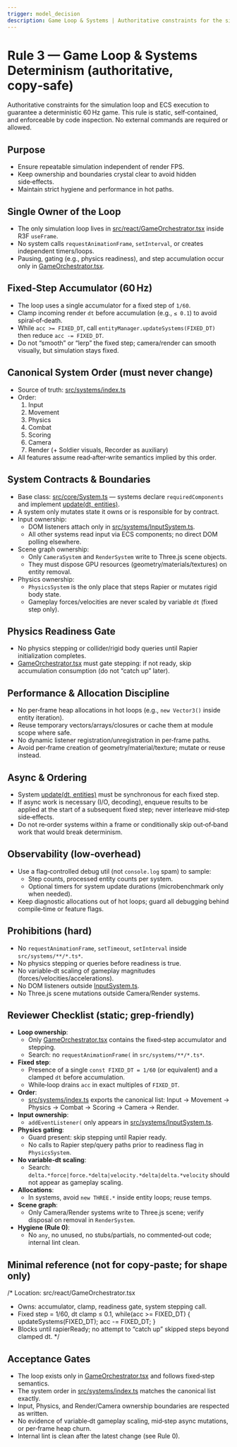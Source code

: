 ```yaml
---
trigger: model_decision
description: Game Loop & Systems | Authoritative constraints for the simulation loop and ECS execution to guarantee a deterministic 60 Hz game. This rule is static, self‑contained, and enforceable by code inspection. No external commands are required or allowed.
---
```


# Rule 3 — Game Loop & Systems Determinism (authoritative, copy‑safe)

Authoritative constraints for the simulation loop and ECS execution to guarantee a deterministic 60 Hz game. This rule is static, self‑contained, and enforceable by code inspection. No external commands are required or allowed.

## Purpose
- Ensure repeatable simulation independent of render FPS.
- Keep ownership and boundaries crystal clear to avoid hidden side‑effects.
- Maintain strict hygiene and performance in hot paths.

## Single Owner of the Loop
- The only simulation loop lives in [src/react/GameOrchestrator.tsx](cci:7://file:///home/sam/threejs.shooter/src/react/GameOrchestrator.tsx:0:0-0:0) inside R3F `useFrame`.
- No system calls `requestAnimationFrame`, `setInterval`, or creates independent timers/loops.
- Pausing, gating (e.g., physics readiness), and step accumulation occur only in [GameOrchestrator.tsx](cci:7://file:///home/sam/threejs.shooter/src/react/GameOrchestrator.tsx:0:0-0:0).

## Fixed‑Step Accumulator (60 Hz)
- The loop uses a single accumulator for a fixed step of `1/60`.
- Clamp incoming render `dt` before accumulation (e.g., `≤ 0.1`) to avoid spiral‑of‑death.
- While `acc >= FIXED_DT`, call `entityManager.updateSystems(FIXED_DT)` then reduce `acc -= FIXED_DT`.
- Do not “smooth” or “lerp” the fixed step; camera/render can smooth visually, but simulation stays fixed.

## Canonical System Order (must never change)
- Source of truth: [src/systems/index.ts](cci:7://file:///home/sam/threejs.shooter/src/systems/index.ts:0:0-0:0)
- Order:
  1) Input
  2) Movement
  3) Physics
  4) Combat
  5) Scoring
  6) Camera
  7) Render
  (+ Soldier visuals, Recorder as auxiliary)
- All features assume read‑after‑write semantics implied by this order.

## System Contracts & Boundaries
- Base class: [src/core/System.ts](cci:7://file:///home/sam/threejs.shooter/src/core/System.ts:0:0-0:0) — systems declare `requiredComponents` and implement [update(dt, entities)](cci:1://file:///home/sam/threejs.shooter/src/core/System.ts:11:2-11:64).
- A system only mutates state it owns or is responsible for by contract.
- Input ownership:
  - DOM listeners attach only in [src/systems/InputSystem.ts](cci:7://file:///home/sam/threejs.shooter/src/systems/InputSystem.ts:0:0-0:0).
  - All other systems read input via ECS components; no direct DOM polling elsewhere.
- Scene graph ownership:
  - Only `CameraSystem` and `RenderSystem` write to Three.js scene objects.
  - They must dispose GPU resources (geometry/materials/textures) on entity removal.
- Physics ownership:
  - `PhysicsSystem` is the only place that steps Rapier or mutates rigid body state.
  - Gameplay forces/velocities are never scaled by variable `dt` (fixed step only).

## Physics Readiness Gate
- No physics stepping or collider/rigid body queries until Rapier initialization completes.
- [GameOrchestrator.tsx](cci:7://file:///home/sam/threejs.shooter/src/react/GameOrchestrator.tsx:0:0-0:0) must gate stepping: if not ready, skip accumulation consumption (do not “catch up” later).

## Performance & Allocation Discipline
- No per‑frame heap allocations in hot loops (e.g., `new Vector3()` inside entity iteration).
- Reuse temporary vectors/arrays/closures or cache them at module scope where safe.
- No dynamic listener registration/unregistration in per‑frame paths.
- Avoid per‑frame creation of geometry/material/texture; mutate or reuse instead.

## Async & Ordering
- System [update(dt, entities)](cci:1://file:///home/sam/threejs.shooter/src/core/System.ts:11:2-11:64) must be synchronous for each fixed step.
- If async work is necessary (I/O, decoding), enqueue results to be applied at the start of a subsequent fixed step; never interleave mid‑step side‑effects.
- Do not re‑order systems within a frame or conditionally skip out‑of‑band work that would break determinism.

## Observability (low‑overhead)
- Use a flag‑controlled debug util (not `console.log` spam) to sample:
  - Step counts, processed entity counts per system.
  - Optional timers for system update durations (microbenchmark only when needed).
- Keep diagnostic allocations out of hot loops; guard all debugging behind compile‑time or feature flags.

## Prohibitions (hard)
- No `requestAnimationFrame`, `setTimeout`, `setInterval` inside `src/systems/**/*.ts*`.
- No physics stepping or queries before readiness is true.
- No variable‑dt scaling of gameplay magnitudes (forces/velocities/accelerations).
- No DOM listeners outside [InputSystem.ts](cci:7://file:///home/sam/threejs.shooter/src/systems/InputSystem.ts:0:0-0:0).
- No Three.js scene mutations outside Camera/Render systems.

## Reviewer Checklist (static; grep‑friendly)
- __Loop ownership__:
  - Only [GameOrchestrator.tsx](cci:7://file:///home/sam/threejs.shooter/src/react/GameOrchestrator.tsx:0:0-0:0) contains the fixed‑step accumulator and stepping.
  - Search: no `requestAnimationFrame(` in `src/systems/**/*.ts*`.
- __Fixed step__:
  - Presence of a single `const FIXED_DT = 1/60` (or equivalent) and a clamped `dt` before accumulation.
  - While‑loop drains `acc` in exact multiples of `FIXED_DT`.
- __Order__:
  - [src/systems/index.ts](cci:7://file:///home/sam/threejs.shooter/src/systems/index.ts:0:0-0:0) exports the canonical list: Input → Movement → Physics → Combat → Scoring → Camera → Render.
- __Input ownership__:
  - `addEventListener(` only appears in [src/systems/InputSystem.ts](cci:7://file:///home/sam/threejs.shooter/src/systems/InputSystem.ts:0:0-0:0).
- __Physics gating__:
  - Guard present: skip stepping until Rapier ready.
  - No calls to Rapier step/query paths prior to readiness flag in `PhysicsSystem`.
- __No variable‑dt scaling__:
  - Search: `delta.*force|force.*delta|velocity.*delta|delta.*velocity` should not appear as gameplay scaling.
- __Allocations__:
  - In systems, avoid `new THREE.*` inside entity loops; reuse temps.
- __Scene graph__:
  - Only Camera/Render systems write to Three.js scene; verify disposal on removal in `RenderSystem`.
- __Hygiene (Rule 0)__:
  - No `any`, no unused, no stubs/partials, no commented‑out code; internal lint clean.

## Minimal reference (not for copy‑paste; for shape only)
/*
Location: src/react/GameOrchestrator.tsx
- Owns: accumulator, clamp, readiness gate, system stepping call.
- Fixed step = 1/60, dt clamp ≤ 0.1, while(acc >= FIXED_DT) { updateSystems(FIXED_DT); acc -= FIXED_DT; }
- Blocks until rapierReady; no attempt to “catch up” skipped steps beyond clamped dt.
*/

## Acceptance Gates
- The loop exists only in [GameOrchestrator.tsx](cci:7://file:///home/sam/threejs.shooter/src/react/GameOrchestrator.tsx:0:0-0:0) and follows fixed‑step semantics.
- The system order in [src/systems/index.ts](cci:7://file:///home/sam/threejs.shooter/src/systems/index.ts:0:0-0:0) matches the canonical list exactly.
- Input, Physics, and Render/Camera ownership boundaries are respected as written.
- No evidence of variable‑dt gameplay scaling, mid‑step async mutations, or per‑frame heap churn.
- Internal lint is clean after the latest change (see Rule 0). 
